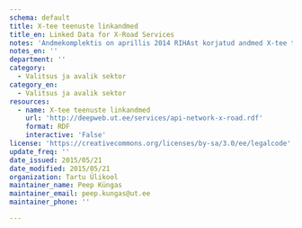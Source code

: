 ```yaml
---
schema: default
title: X-tee teenuste linkandmed
title_en: Linked Data for X-Road Services
notes: 'Andmekomplektis on aprillis 2014 RIHAst korjatud andmed X-tee teenuste, teenusepakkujate ning teenuste tarbijate kohta. Andmekomplekt on korjatud ja kodeeritud Tartu Ülikooli arvutiteaduse instituudi doktorandi Svetlana Omelkova poolt ning seda kasutatakse teenuste ökosüsteemi evolutsiooni analüüsiks ning teenuste soovitamise algoritmide väljatöötamisel.'
notes_en: ''
department: ''
category:
  - Valitsus ja avalik sektor
category_en:
  - Valitsus ja avalik sektor
resources:
  - name: X-tee teenuste linkandmed
    url: 'http://deepweb.ut.ee/services/api-network-x-road.rdf'
    format: RDF
    interactive: 'False'
license: 'https://creativecommons.org/licenses/by-sa/3.0/ee/legalcode'
update_freq: ''
date_issued: 2015/05/21
date_modified: 2015/05/21
organization: Tartu Ülikool
maintainer_name: Peep Küngas
maintainer_email: peep.kungas@ut.ee
maintainer_phone: ''

---
```

